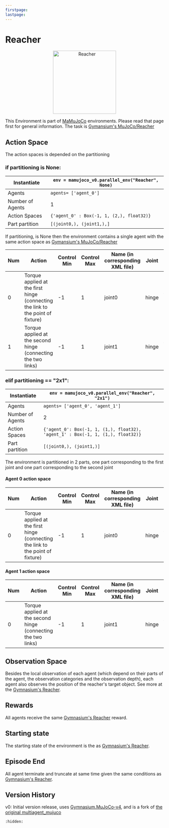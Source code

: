 ```yaml
---
firstpage:
lastpage:
---
```



# Reacher
<html>
	<p align="center">
		<img src="https://gymnasium.farama.org/_images/reacher.gif" alt="Reacher" width="200"/>
	</p>
</html> 

This Environment is part of [MaMuJoCo](https://robotics.farama.org/envs/MaMuJoCo/) environments. Please read that page first for general information.
The task is [Gymansium's MuJoCo/Reacher](https://gymnasium.farama.org/environments/mujoco/reacher/)



## Action Space
The action spaces is depended on the partitioning

### if partitioning is None:

| Instantiate		| `env = mamujoco_v0.parallel_env("Reacher", None)`	|
|-----------------------|------------------------------------------------------|
| Agents		| `agents= ['agent_0']`					|
| Number of Agents	| 1							|
| Action Spaces		| `{'agent_0' : Box(-1, 1, (2,), float32)}`			|
| Part partition	| `[(joint0,), (joint1,),]`	|

If partitioning, is None then the environment contains a single agent with the same action space as [Gymansium's MuJoCo/Reacher](https://gymnasium.farama.org/environments/mujoco/reacher/#action-space)

| Num | Action                                                                          | Control Min | Control Max | Name (in corresponding XML file) | Joint | Unit |
|-----|---------------------------------------------------------------------------------|-------------|-------------|--------------------------|-------|------|
| 0   | Torque applied at the first hinge (connecting the link to the point of fixture) | -1 | 1 | joint0  | hinge | torque (N m) |
| 1   |  Torque applied at the second hinge (connecting the two links)                  | -1 | 1 | joint1  | hinge | torque (N m) |



### elif partitioning == "2x1":
| Instantiate		| `env = mamujoco_v0.parallel_env("Reacher", "2x1")`|
|-----------------------|------------------------------------------------------|
| Agents		| `agents= ['agent_0', 'agent_1']`			|
| Number of Agents	| 2							|
| Action Spaces		| `{'agent_0': Box(-1, 1, (1,), float32), 'agent_1' : Box(-1, 1, (1,), float32)}`			|
| Part partition	| `[(joint0,), (joint1,)]`|

The environment is partitioned in 2 parts, one part corresponding to the first joint and one part corresponding to the second joint
#### Agent 0 action space
| Num | Action                                                                          | Control Min | Control Max | Name (in corresponding XML file) | Joint | Unit |
|-----|---------------------------------------------------------------------------------|-------------|-------------|--------------------------|-------|------|
| 0   | Torque applied at the first hinge (connecting the link to the point of fixture) | -1 | 1 | joint0  | hinge | torque (N m) |

#### Agent 1 action space
| Num | Action                                                                          | Control Min | Control Max | Name (in corresponding XML file) | Joint | Unit |
|-----|---------------------------------------------------------------------------------|-------------|-------------|--------------------------|-------|------|
| 0   |  Torque applied at the second hinge (connecting the two links)                  | -1 | 1 | joint1  | hinge | torque (N m) |


## Observation Space

Besides the local observation of each agent (which depend on their parts of the agent, the observation categories and the observation depth), each agent also observes the position of the reacher's target object.
See more at the [Gymnasium's Reacher](https://gymnasium.farama.org/environments/mujoco/reacher/#observation-space).



## Rewards

All agents receive the same [Gymnasium's Reacher](https://gymnasium.farama.org/environments/mujoco/reacher/#observation-space) reward.



## Starting state

The starting state of the environment is the as [Gymnasium's Reacher](https://gymnasium.farama.org/environments/mujoco/reacher/#starting-state).



## Episode End

All agent terminate and truncate at same time given the same conditions as [Gymnasium's Reacher](https://gymnasium.farama.org/environments/mujoco/reacher/#episode-end).


## Version History
v0: Initial version release, uses [Gymnasium.MuJoCo-v4](https://gymnasium.farama.org/environments/mujoco/), and is a fork of [the original multiagent_mujuco](https://github.com/schroederdewitt/multiagent_mujoco)



```{toctree}
:hidden:
```
